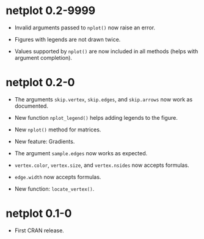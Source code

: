 # netplot 0.2-9999

*  Invalid arguments passed to `nplot()` now raise an error.

*  Figures with legends are not drawn twice.

*  Values supported by `nplot()` are now included in all methods (helps with
   argument completion).


# netplot 0.2-0

*  The arguments `skip.vertex`, `skip.edges`, and `skip.arrows` now work as
   documented.
  
*  New function `nplot_legend()` helps adding legends to the figure.

*  New `nplot()` method for matrices.

*  New feature: Gradients.

*  The argument `sample.edges` now works as expected.

*  `vertex.color`, `vertex.size`, and `vertex.nsides` now accepts formulas.

*  `edge.width` now accepts formulas.

*  New function: `locate_vertex()`.


# netplot 0.1-0

*  First CRAN release.

